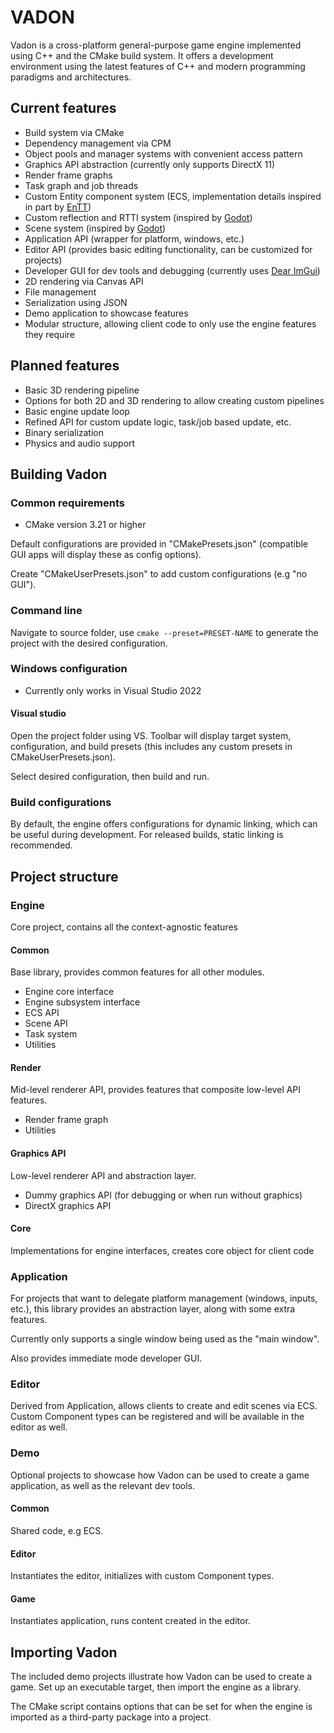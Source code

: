 # VADON

Vadon is a cross-platform general-purpose game engine implemented using C++ and the CMake build system. It offers a development environment using the latest features of C++ and modern programming paradigms and architectures.

## Current features

- Build system via CMake
- Dependency management via CPM
- Object pools and manager systems with convenient access pattern
- Graphics API abstraction (currently only supports DirectX 11)
- Render frame graphs
- Task graph and job threads
- Custom Entity component system (ECS, implementation details inspired in part by [EnTT](https://github.com/skypjack/entt))
- Custom reflection and RTTI system (inspired by [Godot](https://github.com/godotengine/godot))
- Scene system (inspired by [Godot](https://github.com/godotengine/godot))
- Application API (wrapper for platform, windows, etc.)
- Editor API (provides basic editing functionality, can be customized for projects)
- Developer GUI for dev tools and debugging (currently uses [Dear ImGui](https://github.com/ocornut/imgui))
- 2D rendering via Canvas API
- File management
- Serialization using JSON
- Demo application to showcase features
- Modular structure, allowing client code to only use the engine features they require

## Planned features

- Basic 3D rendering pipeline
- Options for both 2D and 3D rendering to allow creating custom pipelines
- Basic engine update loop
- Refined API for custom update logic, task/job based update, etc.
- Binary serialization
- Physics and audio support

## Building Vadon

### Common requirements

- CMake version 3.21 or higher

Default configurations are provided in "CMakePresets.json" (compatible GUI apps will display these as config options).

Create "CMakeUserPresets.json" to add custom configurations (e.g "no GUI").

### Command line

Navigate to source folder, use `cmake --preset=PRESET-NAME` to generate the project with the desired configuration.

### Windows configuration

- Currently only works in Visual Studio 2022

#### Visual studio
Open the project folder using VS. Toolbar will display target system, configuration, and build presets (this includes any custom presets in CMakeUserPresets.json). 

Select desired configuration, then build and run.

### Build configurations

By default, the engine offers configurations for dynamic linking, which can be useful during development. For released builds, static linking is recommended.

## Project structure
### Engine
Core project, contains all the context-agnostic features
#### Common
Base library, provides common features for all other modules.
- Engine core interface
- Engine subsystem interface
- ECS API
- Scene API
- Task system
- Utilities
#### Render
Mid-level renderer API, provides features that composite low-level API features.
- Render frame graph
- Utilities
#### Graphics API
Low-level renderer API and abstraction layer.
- Dummy graphics API (for debugging or when run without graphics)
- DirectX graphics API
#### Core
Implementations for engine interfaces, creates core object for client code
### Application
For projects that want to delegate platform management (windows, inputs, etc.), this library provides an abstraction layer, along with some extra features.

Currently only supports a single window being used as the "main window".

Also provides immediate mode developer GUI.
### Editor
Derived from Application, allows clients to create and edit scenes via ECS. Custom Component types can be registered and will be available in the editor as well.
### Demo
Optional projects to showcase how Vadon can be used to create a game application, as well as the relevant dev tools.
#### Common
Shared code, e.g ECS.
#### Editor
Instantiates the editor, initializes with custom Component types.
#### Game
Instantiates application, runs content created in the editor.
## Importing Vadon

The included demo projects illustrate how Vadon can be used to create a game. Set up an executable target, then import the engine as a library.

The CMake script contains options that can be set for when the engine is imported as a third-party package into a project.